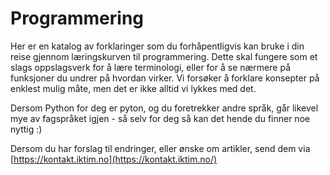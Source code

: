 # Programmering
Her er en katalog av forklaringer som du forhåpentligvis kan bruke i din reise gjennom læringskurven til programmering. Dette skal fungere som et slags oppslagsverk for å lære terminologi, eller for å se nærmere på funksjoner du undrer på hvordan virker. Vi forsøker å forklare konsepter på enklest mulig måte, men det er ikke alltid vi lykkes med det.

Dersom Python for deg er pyton, og du foretrekker andre språk, går likevel mye av fagspråket igjen - så selv for deg så kan det hende du finner noe nyttig :)

Dersom du har forslag til endringer, eller ønske om artikler, send dem via [https://kontakt.iktim.no](https://kontakt.iktim.no/)